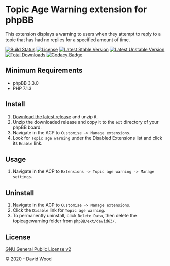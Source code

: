 # Topic Age Warning extension for phpBB

This extension displays a warning to users when they attempt to reply to a topic that has had no replies for a specified amount of time.

[![Build Status](https://travis-ci.com/david63/topicagewarning.svg?branch=master)](https://travis-ci.com/david63/topicagewarning)
[![License](https://poser.pugx.org/david63/topicagewarning/license)](https://packagist.org/packages/david63/topicagewarning)
[![Latest Stable Version](https://poser.pugx.org/david63/topicagewarning/v/stable)](https://packagist.org/packages/david63/topicagewarning)
[![Latest Unstable Version](https://poser.pugx.org/david63/topicagewarning/v/unstable)](https://packagist.org/packages/david63/topicagewarning)
[![Total Downloads](https://poser.pugx.org/david63/topicagewarning/downloads)](https://packagist.org/packages/david63/topicagewarning)
[![Codacy Badge](https://api.codacy.com/project/badge/Grade/78fa03a02de0453b89ff7f6b89099664)](https://www.codacy.com/manual/david63/topicagewarning?utm_source=github.com&amp;utm_medium=referral&amp;utm_content=david63/topicagewarning&amp;utm_campaign=Badge_Grade)

## Minimum Requirements
* phpBB 3.3.0
* PHP 7.1.3

## Install
1. [Download the latest release](https://github.com/david63/topicagewarning/archive/3.2.zip) and unzip it.
2. Unzip the downloaded release and copy it to the `ext` directory of your phpBB board.
3. Navigate in the ACP to `Customise -> Manage extensions`.
4. Look for `Topic age warning` under the Disabled Extensions list and click its `Enable` link.

## Usage
1. Navigate in the ACP to `Extensions -> Topic age warning -> Manage settings`.

## Uninstall
1. Navigate in the ACP to `Customise -> Manage extensions`.
2. Click the `Disable` link for `Topic age warning`.
3. To permanently uninstall, click `Delete Data`, then delete the topicagewarning folder from `phpBB/ext/david63/`.

## License
[GNU General Public License v2](http://opensource.org/licenses/GPL-2.0)

© 2020 - David Wood